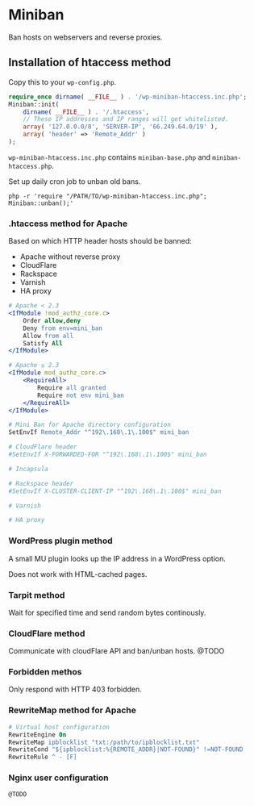 # Miniban

Ban hosts on webservers and reverse proxies.

## Installation of htaccess method

Copy this to your `wp-config.php`.

```php
require_once dirname( __FILE__ ) . '/wp-miniban-htaccess.inc.php';
Miniban::init(
    dirname( __FILE__ ) . '/.htaccess',
    // These IP addresses and IP ranges will get whitelisted.
    array( '127.0.0.0/8', 'SERVER-IP', '66.249.64.0/19' ),
    array( 'header' => 'Remote_Addr' )
);
```

`wp-miniban-htaccess.inc.php` contains `miniban-base.php` and `miniban-htaccess.php`.

Set up daily cron job to unban old bans.

```
php -r 'require "/PATH/TO/wp-miniban-htaccess.inc.php"; Miniban::unban();'
```

### .htaccess method for Apache

Based on which HTTP header hosts should be banned:

- Apache without reverse proxy
- CloudFlare
- Rackspace
- Varnish
- HA proxy

```apache
# Apache < 2.3
<IfModule !mod_authz_core.c>
    Order allow,deny
    Deny from env=mini_ban
    Allow from all
    Satisfy All
</IfModule>

# Apache ≥ 2.3
<IfModule mod_authz_core.c>
    <RequireAll>
        Require all granted
        Require not env mini_ban
    </RequireAll>
</IfModule>

# Mini Ban for Apache directory configuration
SetEnvIf Remote_Addr "^192\.168\.1\.100$" mini_ban

# CloudFlare header
#SetEnvIf X-FORWARDED-FOR "^192\.168\.1\.100$" mini_ban

# Incapsula

# Rackspace header
#SetEnvIf X-CLUSTER-CLIENT-IP "^192\.168\.1\.100$" mini_ban

# Varnish

# HA proxy

```

### WordPress plugin method

A small MU plugin looks up the IP address in a WordPress option.

Does not work with HTML-cached pages.

### Tarpit method

Wait for specified time and send random bytes continously.

### CloudFlare method

Communicate with cloudFlare API and ban/unban hosts.
@TODO

### Forbidden methos

Only respond with HTTP 403 forbidden.

### RewriteMap method for Apache

```apache
# Virtual host configuration
RewriteEngine On
RewriteMap ipblocklist "txt:/path/to/ipblocklist.txt"
RewriteCond "${ipblocklist:%{REMOTE_ADDR}|NOT-FOUND}" !=NOT-FOUND
RewriteRule ^ - [F]
```

### Nginx user configuration

```nginx
@TODO
```
